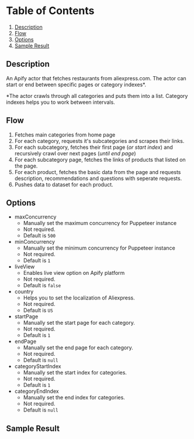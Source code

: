 # Table of Contents
1. [Description](#description)
2. [Flow](#actor-flow)
3. [Options](#options)
4. [Sample Result](#sample-result)


<a name="description"></a>
## Description
An Apify actor that fetches restaurants from aliexpress.com. The actor can start or end between specific pages or category indexes*.

*The actor crawls through all categories and puts them into a list. Category indexes helps you to work between intervals.

<a name="flow"></a>
## Flow
1. Fetches main categories from home page
2. For each category, requests it's subcategories and scrapes their links.
3. For each subcategory, fetches their first page (<i>or start index</i>) and recursively crawl over next pages (<i>until end page</i>)
4. For each subcategory page, fetches the links of products that listed on the page.
5. For each product, fetches the basic data from the page and requests description, recommendations and questions with seperate requests.
6. Pushes data to dataset for each product.

<a name="options"></a>
## Options

* maxConcurrency
	- Manually set the maximum concurrency for Puppeteer instance
	- Not required.
	- Default is `500`
* minConcurrency
 	- Manually set the minimum concurrency for Puppeteer instance
	- Not required.
	- Default is `1`
* liveView
	- Enables live view option on Apify platform
	- Not required.
	- Default is `false`
* country
	- Helps you to set the localization of Aliexpress.
	- Not required.
	- Default is `US`
* startPage
	- Manually set the start page for each category.
	- Not required.
	- Default is `1`
* endPage
	- Manually set the end page for each category.
	- Not required.
	- Default is `null`
* categoryStartIndex
	- Manually set the start index for categories.
	- Not required.
	- Default is `1`
* categoryEndIndex
	- Manually set the end index for categories.
	- Not required.
	- Default is `null`


<a name="sample-result"></a>
## Sample Result
